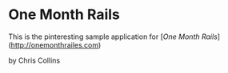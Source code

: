 # One Month Rails

This is the pinteresting sample application for
[*One Month Rails*] (http://onemonthrailes.com)

by Chris Collins